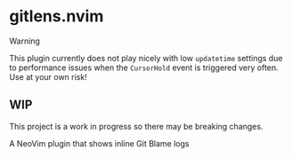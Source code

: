 # gitlens.nvim

> [!WARNING]
> This plugin currently does not play nicely with low `updatetime` settings due to performance issues when the `CursorHold` event is
> triggered very often. Use at your own risk!

## WIP
This project is a work in progress so there may be breaking changes.

A NeoVim plugin that shows inline Git Blame logs
